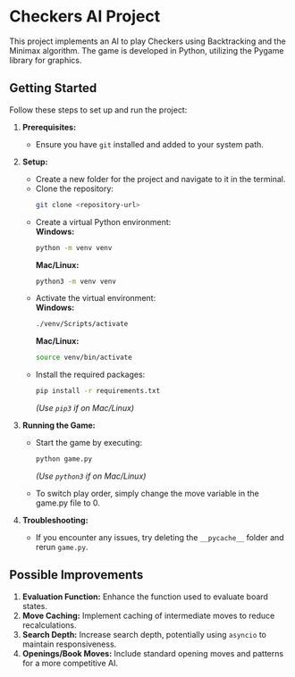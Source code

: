 # Checkers AI Project

This project implements an AI to play Checkers using Backtracking and the Minimax algorithm. The game is developed in Python, utilizing the Pygame library for graphics.

## Getting Started

Follow these steps to set up and run the project:

1. **Prerequisites:**
   - Ensure you have `git` installed and added to your system path.

2. **Setup:**
   - Create a new folder for the project and navigate to it in the terminal.
   - Clone the repository:  
     ```bash
     git clone <repository-url>
     ```
   - Create a virtual Python environment:  
     **Windows:**  
     ```bash
     python -m venv venv
     ```  
     **Mac/Linux:**  
     ```bash
     python3 -m venv venv
     ```
   - Activate the virtual environment:  
     **Windows:**  
     ```bash
     ./venv/Scripts/activate
     ```  
     **Mac/Linux:**  
     ```bash
     source venv/bin/activate
     ```
   - Install the required packages:  
     ```bash
     pip install -r requirements.txt
     ```  
     *(Use `pip3` if on Mac/Linux)*

3. **Running the Game:**
   - Start the game by executing:  
     ```bash
     python game.py
     ```  
     *(Use `python3` if on Mac/Linux)*

   - To switch play order, simply change the move variable in the game.py file to 0.

4. **Troubleshooting:**
   - If you encounter any issues, try deleting the `__pycache__` folder and rerun `game.py`.

## Possible Improvements

1. **Evaluation Function:** Enhance the function used to evaluate board states.
2. **Move Caching:** Implement caching of intermediate moves to reduce recalculations.
3. **Search Depth:** Increase search depth, potentially using `asyncio` to maintain responsiveness.
4. **Openings/Book Moves:** Include standard opening moves and patterns for a more competitive AI.